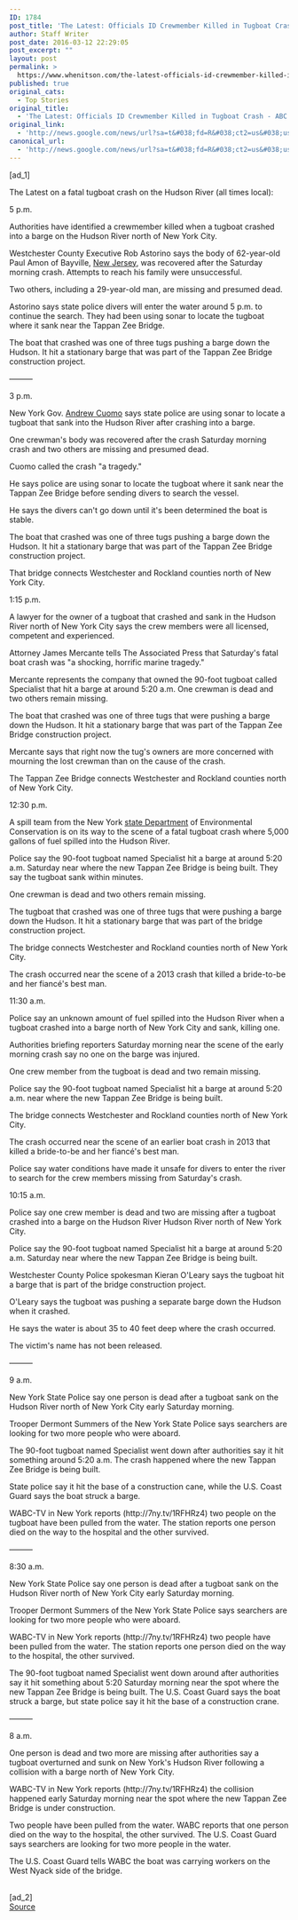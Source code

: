 ```yaml
---
ID: 1784
post_title: 'The Latest: Officials ID Crewmember Killed in Tugboat Crash &#8211; ABC News'
author: Staff Writer
post_date: 2016-03-12 22:29:05
post_excerpt: ""
layout: post
permalink: >
  https://www.whenitson.com/the-latest-officials-id-crewmember-killed-in-tugboat-crash-abc-news/
published: true
original_cats:
  - Top Stories
original_title:
  - 'The Latest: Officials ID Crewmember Killed in Tugboat Crash - ABC News'
original_link:
  - 'http://news.google.com/news/url?sa=t&#038;fd=R&#038;ct2=us&#038;usg=AFQjCNHHQUKYdVKfVoAAKet-1rf_9Lvymg&#038;clid=c3a7d30bb8a4878e06b80cf16b898331&#038;cid=52779061893803&#038;ei=MZjkVpjmBcy1hAGSlq_oDA&#038;url=http://abcnews.go.com/US/wireStory/latest-dead-missing-tugboat-sinks-nyc-37601684'
canonical_url:
  - 'http://news.google.com/news/url?sa=t&#038;fd=R&#038;ct2=us&#038;usg=AFQjCNHHQUKYdVKfVoAAKet-1rf_9Lvymg&#038;clid=c3a7d30bb8a4878e06b80cf16b898331&#038;cid=52779061893803&#038;ei=MZjkVpjmBcy1hAGSlq_oDA&#038;url=http://abcnews.go.com/US/wireStory/latest-dead-missing-tugboat-sinks-nyc-37601684'
---
```

 [ad_1]
<br><div readability="182.98327759197">
<p itemprop="articleBody">
The Latest on a fatal tugboat crash on the Hudson River (all times local):</p>
<p itemprop="articleBody">
5 p.m.</p>
<p itemprop="articleBody">
Authorities have identified a crewmember killed when a tugboat crashed into a barge on the Hudson River north of New York City.</p>
<p itemprop="articleBody">
Westchester County Executive Rob Astorino says the body of 62-year-old Paul Amon of Bayville, <a href="http://abcnews.go.com/topics/news/new-jersey.htm" class="r_lapi">New Jersey</a>, was recovered after the Saturday morning crash. Attempts to reach his family were unsuccessful.</p>
<p itemprop="articleBody">
Two others, including a 29-year-old man, are missing and presumed dead.</p>
<p itemprop="articleBody">
Astorino says state police divers will enter the water around 5 p.m. to continue the search. They had been using sonar to locate the tugboat where it sank near the Tappan Zee Bridge.</p>
<p itemprop="articleBody">
The boat that crashed was one of three tugs pushing a barge down the Hudson. It hit a stationary barge that was part of the Tappan Zee Bridge construction project.</p>
<p itemprop="articleBody">
———</p>
<p itemprop="articleBody">
3 p.m.</p>
<p itemprop="articleBody">
New York Gov. <a href="http://abcnews.go.com/topics/news/us/andrew-cuomo.htm" class="r_lapi">Andrew Cuomo</a> says state police are using sonar to locate a tugboat that sank into the Hudson River after crashing into a barge.</p>
<p itemprop="articleBody">
One crewman's body was recovered after the crash Saturday morning crash and two others are missing and presumed dead.</p>
<p itemprop="articleBody">
Cuomo called the crash "a tragedy."</p>
<p itemprop="articleBody">
He says police are using sonar to locate the tugboat where it sank near the Tappan Zee Bridge before sending divers to search the vessel.</p>
<p itemprop="articleBody">
He says the divers can't go down until it's been determined the boat is stable.</p>
<p itemprop="articleBody">
The boat that crashed was one of three tugs pushing a barge down the Hudson. It hit a stationary barge that was part of the Tappan Zee Bridge construction project.</p>
<p itemprop="articleBody">
That bridge connects Westchester and Rockland counties north of New York City.</p>
<p itemprop="articleBody">
1:15 p.m.</p>
<p itemprop="articleBody">
A lawyer for the owner of a tugboat that crashed and sank in the Hudson River north of New York City says the crew members were all licensed, competent and experienced.</p>
<p itemprop="articleBody">
Attorney James Mercante tells The Associated Press that Saturday's fatal boat crash was "a shocking, horrific marine tragedy."</p>
<p itemprop="articleBody">
Mercante represents the company that owned the 90-foot tugboat called Specialist that hit a barge at around 5:20 a.m. One crewman is dead and two others remain missing.</p>
<p itemprop="articleBody">
The boat that crashed was one of three tugs that were pushing a barge down the Hudson. It hit a stationary barge that was part of the Tappan Zee Bridge construction project.</p>
<p itemprop="articleBody">
Mercante says that right now the tug's owners are more concerned with mourning the lost crewman than on the cause of the crash.</p>
<p itemprop="articleBody">
The Tappan Zee Bridge connects Westchester and Rockland counties north of New York City.</p>
<p itemprop="articleBody">
12:30 p.m.</p>
<p itemprop="articleBody">
A spill team from the New York <a href="http://abcnews.go.com/topics/news/us/state-department.htm" class="r_lapi">state Department</a> of Environmental Conservation is on its way to the scene of a fatal tugboat crash where 5,000 gallons of fuel spilled into the Hudson River.</p>
<p itemprop="articleBody">
Police say the 90-foot tugboat named Specialist hit a barge at around 5:20 a.m. Saturday near where the new Tappan Zee Bridge is being built. They say the tugboat sank within minutes.</p>
<p itemprop="articleBody">
One crewman is dead and two others remain missing.</p>
<p itemprop="articleBody">
The tugboat that crashed was one of three tugs that were pushing a barge down the Hudson. It hit a stationary barge that was part of the bridge construction project.</p>
<p itemprop="articleBody">
The bridge connects Westchester and Rockland counties north of New York City.</p>
<p itemprop="articleBody">
The crash occurred near the scene of a 2013 crash that killed a bride-to-be and her fiancé's best man.</p>
<p itemprop="articleBody">
11:30 a.m.</p>
<p itemprop="articleBody">
Police say an unknown amount of fuel spilled into the Hudson River when a tugboat crashed into a barge north of New York City and sank, killing one.</p>
<p itemprop="articleBody">
Authorities briefing reporters Saturday morning near the scene of the early morning crash say no one on the barge was injured.</p>
<p itemprop="articleBody">
One crew member from the tugboat is dead and two remain missing.</p>
<p itemprop="articleBody">
Police say the 90-foot tugboat named Specialist hit a barge at around 5:20 a.m. near where the new Tappan Zee Bridge is being built.</p>
<p itemprop="articleBody">
The bridge connects Westchester and Rockland counties north of New York City.</p>
<p itemprop="articleBody">
The crash occurred near the scene of an earlier boat crash in 2013 that killed a bride-to-be and her fiancé's best man.</p>
<p itemprop="articleBody">
Police say water conditions have made it unsafe for divers to enter the river to search for the crew members missing from Saturday's crash.</p>
<p itemprop="articleBody">
10:15 a.m.</p>
<p itemprop="articleBody">
Police say one crew member is dead and two are missing after a tugboat crashed into a barge on the Hudson River Hudson River north of New York City.</p>
<p itemprop="articleBody">
Police say the 90-foot tugboat named Specialist hit a barge at around 5:20 a.m. Saturday near where the new Tappan Zee Bridge is being built.</p>
<p itemprop="articleBody">
Westchester County Police spokesman Kieran O'Leary says the tugboat hit a barge that is part of the bridge construction project.</p>
<p itemprop="articleBody">
O'Leary says the tugboat was pushing a separate barge down the Hudson when it crashed.</p>
<p itemprop="articleBody">
He says the water is about 35 to 40 feet deep where the crash occurred.</p>
<p itemprop="articleBody">
The victim's name has not been released.</p>
<p itemprop="articleBody">
———</p>
<p itemprop="articleBody">
9 a.m.</p>
<p itemprop="articleBody">
New York State Police say one person is dead after a tugboat sank on the Hudson River north of New York City early Saturday morning.</p>
<p itemprop="articleBody">
Trooper Dermont Summers of the New York State Police says searchers are looking for two more people who were aboard.</p>
<p itemprop="articleBody">
The 90-foot tugboat named Specialist went down after authorities say it hit something around 5:20 a.m. The crash happened where the new Tappan Zee Bridge is being built.</p>
<p itemprop="articleBody">
State police say it hit the base of a construction cane, while the U.S. Coast Guard says the boat struck a barge.</p>
<p itemprop="articleBody">
WABC-TV in New York reports (http://7ny.tv/1RFHRz4) two people on the tugboat have been pulled from the water. The station reports one person died on the way to the hospital and the other survived.</p>
<p itemprop="articleBody">
———</p>
<p itemprop="articleBody">
8:30 a.m.</p>
<p itemprop="articleBody">
New York State Police say one person is dead after a tugboat sank on the Hudson River north of New York City early Saturday morning.</p>
<p itemprop="articleBody">
Trooper Dermont Summers of the New York State Police says searchers are looking for two more people who were aboard.</p>
<p itemprop="articleBody">
WABC-TV in New York reports (http://7ny.tv/1RFHRz4) two people have been pulled from the water. The station reports one person died on the way to the hospital, the other survived.</p>
<p itemprop="articleBody">
The 90-foot tugboat named Specialist went down around after authorities say it hit something about 5:20 Saturday morning near the spot where the new Tappan Zee Bridge is being built. The U.S. Coast Guard says the boat struck a barge, but state police say it hit the base of a construction crane.</p>
<p itemprop="articleBody">
———</p>
<p itemprop="articleBody">
8 a.m.</p>
<p itemprop="articleBody">
One person is dead and two more are missing after authorities say a tugboat overturned and sunk on New York's Hudson River following a collision with a barge north of New York City.</p>
<p itemprop="articleBody">
WABC-TV in New York reports (http://7ny.tv/1RFHRz4) the collision happened early Saturday morning near the spot where the new Tappan Zee Bridge is under construction.</p>
<p itemprop="articleBody">
Two people have been pulled from the water. WABC reports that one person died on the way to the hospital, the other survived. The U.S. Coast Guard says searchers are looking for two more people in the water.</p>
<p itemprop="articleBody">
The U.S. Coast Guard tells WABC the boat was carrying workers on the West Nyack side of the bridge.</p>
</div>
<br>[ad_2]
<br><a href="http://news.google.com/news/url?sa=t&#038;fd=R&#038;ct2=us&#038;usg=AFQjCNHHQUKYdVKfVoAAKet-1rf_9Lvymg&#038;clid=c3a7d30bb8a4878e06b80cf16b898331&#038;cid=52779061893803&#038;ei=MZjkVpjmBcy1hAGSlq_oDA&#038;url=http://abcnews.go.com/US/wireStory/latest-dead-missing-tugboat-sinks-nyc-37601684">Source </a>